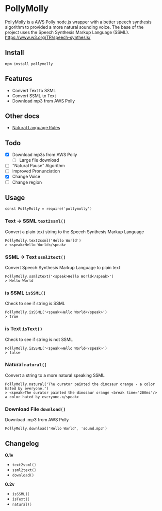 # PollyMolly
PollyMolly is a AWS Polly node.js wrapper with a better speech synthesis algorithm to provided a more natural sounding voice. The base of the project uses the Speech Synthesis Markup Language (SSML). https://www.w3.org/TR/speech-synthesis/

## Install
`npm install pollymolly`

## Features
- Convert Text to SSML
- Convert SSML to Text
- Download mp3 from AWS Polly

## Other docs
- [Natural Language Rules](docs/natural-rules.md)

## Todo
- [x] Download mp3s from AWS Polly
  - [ ] Large file download
- [ ] "Natural Pause" Algorithm
- [ ] Improved Pronunciation  
- [x] Change Voice
- [ ] Change region

## Usage
```
const PollyMolly = require('pollymolly')
```

### Text -> SSML `text2ssml()`
Convert a plain text string to the Speech Synthesis Markup Language
```
PollyMolly.text2ssml('Hello World')
> <speak>Hello World</speak>
```

### SSML -> Text `ssml2text()`
Convert Speech Synthesis Markup Language to plain text
```
PollyMolly.ssml2text('<speak>Hello World</speak>')
> Hello World
```

### is SSML `isSSML()`
Check to see if string is SSML
```
PollyMolly.isSSML('<speak>Hello World</speak>')
> true
```

### is Text `isText()`
Check to see if string is not SSML
```
PollyMolly.isSSML('<speak>Hello World</speak>')
> false
```

### Natural `natural()`
Convert a string to a more natural speaking SSML
```
PollyMolly.natural('The curator painted the dinosaur orange - a color hated by everyone.')
> <speak>The curator painted the dinosaur orange <break time="200ms"/> a color hated by everyone.</speak>
```

### Download File `download()`
Download .mp3 from AWS Polly
```
PollyMolly.download('Hello World', 'sound.mp3')
```

## Changelog
**0.1v**
- `text2ssml()`
- `ssml2text()`
- `download()`

**0.2v**
- `isSSML()`
- `isText()`
- `natural()`
